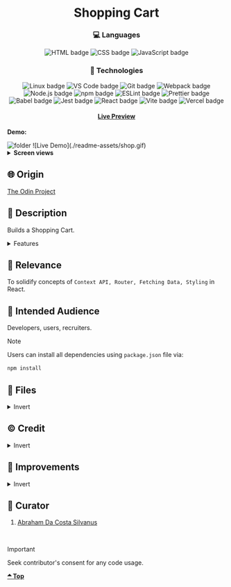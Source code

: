 <div align='center'>

# Shopping Cart

</div>
<div align='center'>
    <h3>💻 Languages</h3>
    <img src="https://img.shields.io/badge/HTML5-E34F26?style=for-the-badge&logo=html5&logoColor=white" alt="HTML badge">
    <img src="https://img.shields.io/badge/CSS3-1572B6?style=for-the-badge&logo=css3&logoColor=white" alt="CSS badge">
    <img src="https://img.shields.io/badge/JavaScript-F7DF1E?style=for-the-badge&logo=javascript&logoColor=black" alt="JavaScript badge">
    <h3>🔧 Technologies</h3>
    <img src="https://img.shields.io/badge/Linux-FCC624?style=for-the-badge&logo=linux&logoColor=black" alt="Linux badge">
    <img src="https://img.shields.io/badge/VS_Code-007ACC?style=for-the-badge&logo=visual-studio-code&logoColor=white" alt="VS Code badge">
    <img src="https://img.shields.io/badge/Git-F05032?style=for-the-badge&logo=git&logoColor=white" alt="Git badge">
    <img src="https://img.shields.io/badge/Webpack-8DD6F9?style=for-the-badge&logo=webpack&logoColor=black" alt="Webpack badge">
    <img src="https://img.shields.io/badge/Node.js-43853D?style=for-the-badge&logo=node.js&logoColor=white" alt="Node.js badge">
    <img src="https://img.shields.io/badge/npm-CB3837?style=for-the-badge&logo=npm&logoColor=white" alt="npm badge">
    <img src="https://img.shields.io/badge/ESLint-4B32C3?style=for-the-badge&logo=eslint&logoColor=white" alt="ESLint badge">
    <img src="https://img.shields.io/badge/Prettier-F7B93E?style=for-the-badge&logo=prettier&logoColor=black" alt="Prettier badge">
    <img src="https://img.shields.io/badge/Babel-F7B93E?style=for-the-badge&logo=babel&logoColor=black" alt="Babel badge">
    <img src="https://img.shields.io/badge/Jest-C21325?style=for-the-badge&logo=jest&logoColor=white" alt="Jest badge">
    <img src="https://img.shields.io/badge/React-61DAFB?style=for-the-badge&logo=react&logoColor=white" alt="React badge">
    <img src="https://img.shields.io/badge/Vite-646CFF?style=for-the-badge&logo=vite&logoColor=white" alt="Vite badge">
    <img src="https://img.shields.io/badge/Vercel-000000?style=for-the-badge&logo=vercel&logoColor=white" alt="Vercel badge">
    <h4><a href="https://shopping-cart-sage-three.vercel.app/">Live Preview</a></h4>
</div>

**Demo:**

<img src="./readme-assets/folder.png" alt="folder">
![Live Demo](./readme-assets/shop.gif)

<details>

**<summary>Screen views</summary>**

**Desktop View:**

<img src="./readme-assets/desktop.png" alt="desktop view">
<br>

**Mobile View:**

<img src="./readme-assets/mobile.png" alt="mobile view">

</details>

## 🌐 Origin

[The Odin Project](https://www.theodinproject.com/)

## 📝 Description

Builds a Shopping Cart.

<details>
<summary>Features</summary>

- No special features

</details>

## 🎯 Relevance

To solidify concepts of `Context API, Router, Fetching Data, Styling` in React.

## 👥 Intended Audience

Developers, users, recruiters.

> [!NOTE]
> Users can install all dependencies using `package.json` file via:
>
> ```bash
> npm install
> ```

## 📂 Files

<details>
<summary>Invert</summary>

| File                                 | Description                                                                                                                                                             |
| ------------------------------------ | ----------------------------------------------------------------------------------------------------------------------------------------------------------------------- |
| `src/*`                              | Source files that are bundled into the output directory `dist/`.                                                                                                        |
| `src/main.jsx`                       | The main JavaScript entry point that bundling begins.                                                                                                                   |
| `src/App.jsx`                        | Main component where overall structure and other layout components of the app are contained.                                                                            |
| `src/assets/*`                       | All assets(imgs, icons, vids) used in website.                                                                                                                          |
| `src/components/Cart.jsx`            | Displays Cart.                                                                                                                                                          |
| `src/components/CartItem.jsx`        | Creates added cart items in `Cart.jsx`.                                                                                                                                 |
| `src/components/ErrorPage.jsx`       | Display error if anything goes wrong.                                                                                                                                   |
| `src/components/ids.jsx`             | Generate unique strings for arrays in `map`.                                                                                                                            |
| `src/components/Item.jsx`            | Creates shop items.                                                                                                                                                     |
| `src/components/ItemHome.jsx`        | Displays shop item details.                                                                                                                                             |
| `src/components/Nav.jsx`             | Display navigation.                                                                                                                                                     |
| `src/components/HomePage.jsx`        | Main home page.                                                                                                                                                         |
| `src/components/routes.jsx`          | Creates routes in `HomePage.jsx`.                                                                                                                                       |
| `src/components/ShopPage.jsx`        | Main shop page.                                                                                                                                                         |
| `src/components/WelcomePage.jsx`     | Displays buyable items at `HomePage.jsx`.                                                                                                                               |
| `src/stylesheet/App.css`             | Stylesheet for `App.jsx`.                                                                                                                                               |
| `src/stylesheet/Cart.module.css`     | Stylesheet for `Cart.jsx` and `CartItem.jsx`.                                                                                                                           |
| `src/stylesheet/HomePage.module.css` | Stylesheet for `HomePage.jsx`.                                                                                                                                          |
| `src/stylesheet/Item.module.css`     | Stylesheet for `Item.jsx`.                                                                                                                                              |
| `src/stylesheet/ItemHome.module.css` | Stylesheet for `ItemHome.jsx`.                                                                                                                                          |
| `src/stylesheet/Nav.module.css`      | Stylesheet for `Nav.jsx`.                                                                                                                                               |
| `src/stylesheet/ShopPage.module.css` | Stylesheet for `ShopPage.jsx`.                                                                                                                                          |
| `src/stylesheet/reset.css`           | ets style to default for consistency across different devices and browsers..                                                                                            |
| `dist/*`                             | Output files from bundling of files in directory `src/`.                                                                                                                |
| `dist/main.js`                       | Main JavaScript output file that contains the bundled JavaScript code. Code is minified and optimized for deployment (Due to mode set to production in webpack config). |
| `package*`                           | Contains details of project and dependencies versions.                                                                                                                  |
| `readme-assets/*`                    | Live demo and different screen views used in `README.md`.                                                                                                               |

</details>

## ©️ Credit

<details>
<summary>Invert</summary>

| File             | Description                                                |
| ---------------- | ---------------------------------------------------------- |
| `src/assets/###` | Photo created by Mnz on [Unsplash](https://unsplash.com/). |

</details>

## 🔄 Improvements

<details>
<summary>Invert</summary>

- [ ] Items in Cart should link to item home.
- [ ] Separate fetching into a solitary file.
- [ ] Refactor functionalities into a solitary class component.
- [ ] Run tests

</details>

## 👤 Curator

1. [Abraham Da Costa Silvanus](https://github.com/asdacosta)

<br>

> [!IMPORTANT]
> Seek contributor's consent for any code usage.

**[🞁 Top](#template)**
